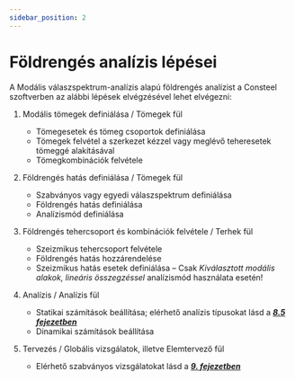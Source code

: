 ```yaml
---
sidebar_position: 2
---
```

# Földrengés analízis lépései

<!-- wp:paragraph -->

A Modális válaszspektrum-analízis alapú földrengés analízist a Consteel szoftverben az alábbi lépések elvégzésével lehet elvégezni:

<!-- /wp:paragraph -->

<!-- wp:list {"ordered":true,"type":"1"} -->

1. Modális tömegek definiálása / Tömegek fül

   - Tömegesetek és tömeg csoportok definiálása
   - Tömegek felvétel a szerkezet kézzel vagy meglévő teheresetek tömeggé alakításával
   - Tömegkombinációk felvétele

2. Földrengés hatás definiálása / Tömegek fül

   - Szabványos vagy egyedi válaszspektrum definiálása
   - Földrengés hatás definiálása
   - Analízismód definiálása

3. Földrengés tehercsoport és kombinációk felvétele / Terhek fül

   - Szeizmikus tehercsoport felvétele
   - Földrengés hatás hozzárendelése
   - Szeizmikus hatás esetek definiálása – Csak _Kiválasztott modális alakok, lineáris összegzéssel_ analízismód használata esetén!

4. Analízis / Analízis fül

   - Statikai számítások beállítása; elérhető analízis típusokat lásd a **_[8.5 fejezetben](../8_0_structural-analysis/8_5_analysis-results.md)_**
   - Dinamikai számítások beállítása

5. Tervezés / Globális vizsgálatok, illetve Elemtervező fül

   - Elérhető szabványos vizsgálatokat lásd a **_[9. fejezetben](../../category/standard-design)_**

<!-- /wp:list -->
